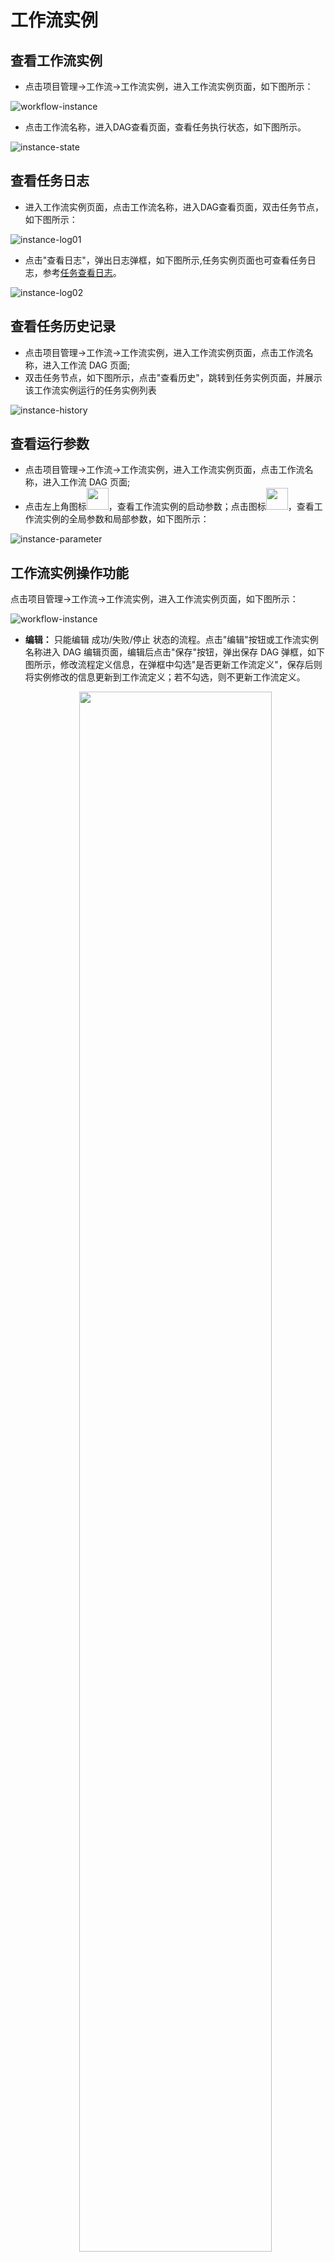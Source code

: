 # 工作流实例

## 查看工作流实例

- 点击项目管理->工作流->工作流实例，进入工作流实例页面，如下图所示：

![workflow-instance](/img/new_ui/dev/project/workflow-instance.png)
          
- 点击工作流名称，进入DAG查看页面，查看任务执行状态，如下图所示。

![instance-state](/img/new_ui/dev/project/instance-state.png)

## 查看任务日志

- 进入工作流实例页面，点击工作流名称，进入DAG查看页面，双击任务节点，如下图所示：

![instance-log01](/img/new_ui/dev/project/instance-log01.png)

- 点击"查看日志"，弹出日志弹框，如下图所示,任务实例页面也可查看任务日志，参考[任务查看日志](./task-instance.md)。

![instance-log02](/img/new_ui/dev/project/instance-log02.png)

## 查看任务历史记录

- 点击项目管理->工作流->工作流实例，进入工作流实例页面，点击工作流名称，进入工作流 DAG 页面;
- 双击任务节点，如下图所示，点击"查看历史"，跳转到任务实例页面，并展示该工作流实例运行的任务实例列表

![instance-history](/img/new_ui/dev/project/instance-history.png)

## 查看运行参数

- 点击项目管理->工作流->工作流实例，进入工作流实例页面，点击工作流名称，进入工作流 DAG 页面; 
- 点击左上角图标<img src="/img/run_params_button.png" width="35"/>，查看工作流实例的启动参数；点击图标<img src="/img/global_param.png" width="35"/>，查看工作流实例的全局参数和局部参数，如下图所示：

![instance-parameter](/img/new_ui/dev/project/instance-parameter.png)

## 工作流实例操作功能

点击项目管理->工作流->工作流实例，进入工作流实例页面，如下图所示：          

![workflow-instance](/img/new_ui/dev/project/workflow-instance.png)

- **编辑：** 只能编辑 成功/失败/停止 状态的流程。点击"编辑"按钮或工作流实例名称进入 DAG 编辑页面，编辑后点击"保存"按钮，弹出保存 DAG 弹框，如下图所示，修改流程定义信息，在弹框中勾选"是否更新工作流定义"，保存后则将实例修改的信息更新到工作流定义；若不勾选，则不更新工作流定义。
       <p align="center">
         <img src="/img/editDag.png" width="80%" />
       </p>
- **重跑：** 重新执行已经终止的流程。
- **恢复失败：** 针对失败的流程，可以执行恢复失败操作，从失败的节点开始执行。
- **停止：** 对正在运行的流程进行**停止**操作，后台会先 `kill` worker 进程,再执行 `kill -9` 操作
- **暂停：** 对正在运行的流程进行**暂停**操作，系统状态变为**等待执行**，会等待正在执行的任务结束，暂停下一个要执行的任务。
- **恢复暂停：** 对暂停的流程恢复，直接从**暂停的节点**开始运行
- **删除：** 删除工作流实例及工作流实例下的任务实例
- **甘特图：** Gantt 图纵轴是某个工作流实例下的任务实例的拓扑排序，横轴是任务实例的运行时间,如图示：         

![instance-gantt](/img/new_ui/dev/project/instance-gantt.png)
